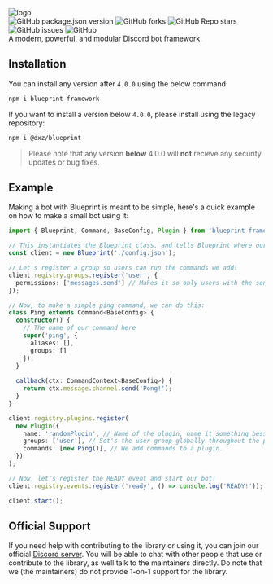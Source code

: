 ![logo](https://siasky.net/EACyoXDqOUO61hZ7-qnF_DZOs7UJuMUjn7HL7eQeD0XQ7A)  
![GitHub package.json version](https://img.shields.io/github/package-json/v/blueprint-js/blueprint?style=flat-square)
![GitHub forks](https://img.shields.io/github/forks/blueprint-js/blueprint?style=flat-square)
![GitHub Repo stars](https://img.shields.io/github/stars/blueprint-js/blueprint?style=flat-square)
![GitHub issues](https://img.shields.io/github/issues/blueprint-js/blueprint?style=flat-square)
![GitHub](https://img.shields.io/github/license/blueprint-js/blueprint?style=flat-square)  
A modern, powerful, and modular Discord bot framework.

## Installation

You can install any version after `4.0.0` using the below command:

```bash
npm i blueprint-framework
```

If you want to install a version below `4.0.0`, please install using the legacy repository:

```bash
npm i @dxz/blueprint
```

> Please note that any version **below** 4.0.0 will **not** recieve any security updates or bug fixes.

## Example

Making a bot with Blueprint is meant to be simple, here's a quick example on how to make a small bot using it:
```ts
import { Blueprint, Command, BaseConfig, Plugin } from 'blueprint-framework';

// This instantiates the Blueprint class, and tells Blueprint where our config file is!
const client = new Blueprint('./config.json');

// Let's register a group so users can run the commands we add!
client.registry.groups.register('user', {
  permissions: ['messages.send'] // Makes it so only users with the sendMessages permission can run the ping command.
});

// Now, to make a simple ping command, we can do this:
class Ping extends Command<BaseConfig> {
  constructor() {
    // The name of our command here
    super('ping', {
      aliases: [],
      groups: []
    });
  }
  
  callback(ctx: CommandContext<BaseConfig>) {
    return ctx.message.channel.send('Pong!');
  }
}

client.registry.plugins.register(
  new Plugin({
    name: 'randomPlugin', // Name of the plugin, name it something besides this!
    groups: ['user'], // Set's the user group globally throughout the plugin (so we don't need it on every command).
    commands: [new Ping()], // We add commands to a plugin.
  })
);

// Now, let's register the READY event and start our bot!
client.registry.events.register('ready', () => console.log('READY!'));

client.start();
```

## Official Support

If you need help with contributing to the library or using it, you can join our official [Discord server](https://discord.gg/gcH8rPTGhx).
You will be able to chat with other people that use or contribute to the library, as well talk to the maintainers directly. Do note that
we (the maintainers) do not provide 1-on-1 support for the library.
